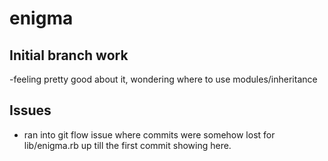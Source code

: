 # enigma

## Initial branch work
-feeling pretty good about it, wondering where to use modules/inheritance 

## Issues
- ran into git flow issue where commits were somehow lost for lib/enigma.rb up till the first commit showing here. 
